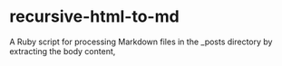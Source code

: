# recursive-html-to-md
A Ruby script for processing Markdown files in the _posts directory by extracting the body content, 
